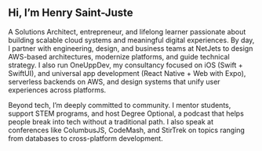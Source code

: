 ## Hi, I’m Henry Saint-Juste

A Solutions Architect, entrepreneur, and lifelong learner passionate about building scalable cloud systems and meaningful digital experiences. 
By day, I partner with engineering, design, and business teams at NetJets to design AWS-based architectures, modernize platforms, and guide technical strategy.
I also run OneUppDev, my consultancy focused on iOS (Swift + SwiftUI), and universal app development (React Native + Web with Expo), serverless backends on AWS, 
and design systems that unify user experiences across platforms.

Beyond tech, I’m deeply committed to community. I mentor students, support STEM programs, and host Degree Optional, a podcast that helps people break into tech without a traditional path. 
I also speak at conferences like ColumbusJS, CodeMash, and StirTrek on topics ranging from databases to cross-platform development.

<!--
**hberson/hberson** is a ✨ _special_ ✨ repository because its `README.md` (this file) appears on your GitHub profile.

Here are some ideas to get you started:

- 🔭 I’m currently working on ...
- 🌱 I’m currently learning ...
- 👯 I’m looking to collaborate on ...
- 🤔 I’m looking for help with ...
- 💬 Ask me about ...
- 📫 How to reach me: ...
- 😄 Pronouns: ...
- ⚡ Fun fact: ...
-->
